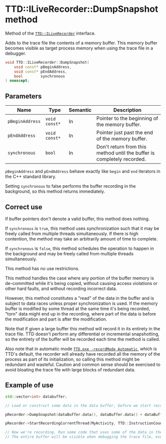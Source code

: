 # TTD::ILiveRecorder::DumpSnapshot method

Method of the [`TTD::ILiveRecorder`](interface-ILiveRecorder.md) interface.

Adds to the trace file the contents of a memory buffer.
This memory buffer becomes visible as target process memory when using the trace file in a debugger.

```C++
void TTD::ILiveRecorder::DumpSnapshot(
    void const* pBeginAddress,
    void const* pEndAddress,
    bool        synchronous
) noexcept;
```

## Parameters

| Name            | Type          | Semantic | Description
|-                |-              |-         |-
| `pBeginAddress` | `void const*` | In       | Pointer to the beginning of the memory buffer.
| `pEndAddress`   | `void const*` | In       | Pointer just past the end of the memory buffer.
| `synchronous`   | `bool`        | In       | Don't return from this method until the buffer is completely recorded.

`pBeginAddress` and `pEndAddress` behave exactly like `begin` and `end` iterators in the C++ standard library.

Setting `synchronous` to false performs the buffer recording in the background, so this method returns immediately.

## Correct use

If buffer pointers don't denote a valid buffer, this method does nothing.

If `synchronous` is `true`, this method uses synchronization such that it may be freely called from multiple threads simultaneously.
If there is high contention, the method may take an arbitrarily amount of time to complete.

If `synchronous` is `false`, this method schedules the operation to happen in the background
and may be freely called from multiple threads simultaneously.

This method has no use restrictions.

This method handles the case where any portion of the buffer memory is de-committed while it's being copied,
without causing access violations or other hard faults, and without recording incorrect data.

However, this method constitutes a "read" of the data in the buffer and is subject to data races unless proper synchronization is used.
If the memory buffer is modified by some thread at the same time it's being recorded, "torn" data might end up in the recording,
where part of the data is before the modification and part is after the modification.

Note that if given a large buffer this method will record it in its entirety in the trace file.
TTD doesn't perform any differential or incremental snapshotting,
so the entirety of the buffer will be recorded each time the method is called.

Also note that in automatic mode [`TTD.exe -recordMode Automatic`](https://learn.microsoft.com/windows-hardware/drivers/debuggercmds/time-travel-debugging-ttd-exe-command-line-util#reducing-overhead-of-tracing), which is TTD's default,
the recorder will already have recorded all the memory of the process as part of its initialization,
so calling this method might be redundant and wasteful.
Caution and common sense should be exercised to avoid bloating the trace file with large blocks of redundant data.

## Example of use

```C++
std::vector<int> databuffer;

// Load or construct some data in the data buffer, before we start recording.

pRecorder->DumpSnapshot(dataBuffer.data(), dataBuffer.data() + dataBuffer.size(), true);

pRecorder->StartRecordingCurrentThread(MyActivity, TTD::InstructionCount::Invalid);

// Now we're recording. Run some code that uses some of the data in the buffer.
// The entire buffer will be visible when debugging the trace file, even data that is not used here.
```
